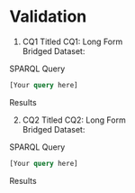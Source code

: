 # Validation
1. CQ1 Titled
CQ1: Long Form  
Bridged Dataset:  

SPARQL Query
```sql
[Your query here]
```

Results

2. CQ2 Titled
CQ2: Long Form  
Bridged Dataset:  

SPARQL Query
```sql
[Your query here]
```

Results